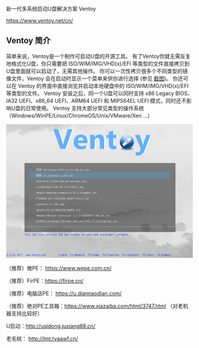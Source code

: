 新一代多系统启动U盘解决方案 Ventoy 

 https://www.ventoy.net/cn/

## Ventoy 简介

简单来说，Ventoy是一个制作可启动U盘的开源工具。
有了Ventoy你就无需反复地格式化U盘，你只需要把 ISO/WIM/IMG/VHD(x)/EFI 等类型的文件直接拷贝到U盘里面就可以启动了，无需其他操作。
你可以一次性拷贝很多个不同类型的镜像文件，Ventoy 会在启动时显示一个菜单来供你进行选择 (参见 [截图](https://www.ventoy.net/cn/screenshot.html))。
你还可以在 Ventoy 的界面中直接浏览并启动本地硬盘中的 ISO/WIM/IMG/VHD(x)/EFI 等类型的文件。
Ventoy 安装之后，同一个U盘可以同时支持 x86 Legacy BIOS、IA32 UEFI、x86_64 UEFI、ARM64 UEFI 和 MIPS64EL UEFI 模式，同时还不影响U盘的日常使用。
Ventoy 支持大部分常见类型的操作系统 （Windows/WinPE/Linux/ChromeOS/Unix/VMware/Xen ...）

![img](img/常用PE/screen_uefi.png)



（推荐）微PE： https://www.wepe.com.cn/

（推荐）FirPE：https://firpe.cn/

（推荐）电脑店PE：  https://u.diannaodian.com/

（推荐）绝对PE工具箱：https://www.xiazaiba.com/html/3747.html  （对老机器支持比较好）

U启动：http://uqidong.juxiang88.cn/

老毛桃： http://lmt.tyaawf.cn/





